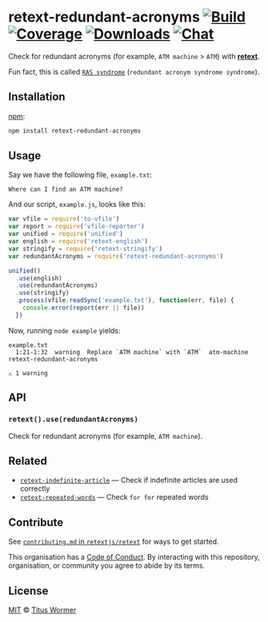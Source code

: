 # retext-redundant-acronyms [![Build][build-badge]][build] [![Coverage][coverage-badge]][coverage] [![Downloads][downloads-badge]][downloads] [![Chat][chat-badge]][chat]

Check for redundant acronyms (for example, `ATM machine` > `ATM`) with
[**retext**][retext].

Fun fact, this is called [`RAS syndrome`][ras]
(`redundant acronym syndrome syndrome`).

## Installation

[npm][]:

```bash
npm install retext-redundant-acronyms
```

## Usage

Say we have the following file, `example.txt`:

```text
Where can I find an ATM machine?
```

And our script, `example.js`, looks like this:

```javascript
var vfile = require('to-vfile')
var report = require('vfile-reporter')
var unified = require('unified')
var english = require('retext-english')
var stringify = require('retext-stringify')
var redundantAcronyms = require('retext-redundant-acronyms')

unified()
  .use(english)
  .use(redundantAcronyms)
  .use(stringify)
  .process(vfile.readSync('example.txt'), function(err, file) {
    console.error(report(err || file))
  })
```

Now, running `node example` yields:

```text
example.txt
  1:21-1:32  warning  Replace `ATM machine` with `ATM`  atm-machine  retext-redundant-acronyms

⚠ 1 warning
```

## API

### `retext().use(redundantAcronyms)`

Check for redundant acronyms (for example, `ATM machine`).

## Related

*   [`retext-indefinite-article`](https://github.com/retextjs/retext-indefinite-article)
    — Check if indefinite articles are used correctly
*   [`retext-repeated-words`](https://github.com/retextjs/retext-repeated-words)
    — Check `for for` repeated words

## Contribute

See [`contributing.md` in `retextjs/retext`][contribute] for ways to get
started.

This organisation has a [Code of Conduct][coc].  By interacting with this
repository, organisation, or community you agree to abide by its terms.

## License

[MIT][license] © [Titus Wormer][author]

<!-- Definitions -->

[build-badge]: https://img.shields.io/travis/retextjs/retext-redundant-acronyms.svg

[build]: https://travis-ci.org/retextjs/retext-redundant-acronyms

[coverage-badge]: https://img.shields.io/codecov/c/github/retextjs/retext-redundant-acronyms.svg

[coverage]: https://codecov.io/github/retextjs/retext-redundant-acronyms

[downloads-badge]: https://img.shields.io/npm/dm/retext-redundant-acronyms.svg

[downloads]: https://www.npmjs.com/package/retext-redundant-acronyms

[chat-badge]: https://img.shields.io/badge/join%20the%20community-on%20spectrum-7b16ff.svg

[chat]: https://spectrum.chat/unified/retext

[npm]: https://docs.npmjs.com/cli/install

[license]: license

[author]: https://wooorm.com

[retext]: https://github.com/retextjs/retext

[ras]: https://en.wikipedia.org/wiki/RAS_syndrome

[contribute]: https://github.com/retextjs/retext/blob/master/contributing.md

[coc]: https://github.com/retextjs/retext/blob/master/code-of-conduct.md
